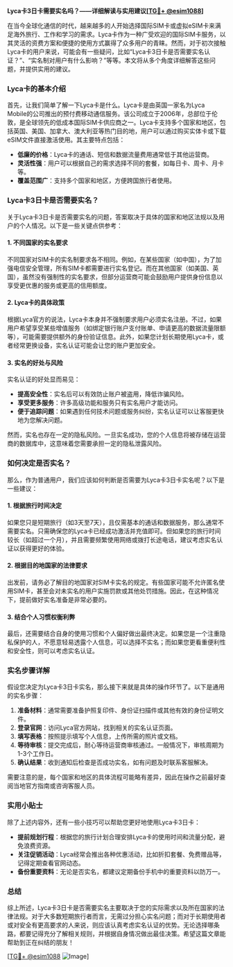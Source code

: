 **Lyca卡3日卡需要实名吗？——详细解读与实用建议[[TG💪+ @esim1088](https://t.me/s/esim1088)]**

在当今全球化通信的时代，越来越多的人开始选择国际SIM卡或虚拟eSIM卡来满足海外旅行、工作和学习的需求。Lyca卡作为一种广受欢迎的国际SIM卡服务，以其灵活的资费方案和便捷的使用方式赢得了众多用户的青睐。然而，对于初次接触Lyca卡的用户来说，可能会有一些疑问，比如“Lyca卡3日卡是否需要实名认证？”、“实名制对用户有什么影响？”等等。本文将从多个角度详细解答这些问题，并提供实用的建议。

### Lyca卡的基本介绍

首先，让我们简单了解一下Lyca卡是什么。Lyca卡是由英国一家名为Lyca Mobile的公司推出的预付费移动通信服务。该公司成立于2006年，总部位于伦敦，是全球领先的低成本国际SIM卡供应商之一。Lyca卡支持多个国家和地区，包括英国、美国、加拿大、澳大利亚等热门目的地，用户可以通过购买实体卡或下载eSIM文件直接激活使用。其主要特点包括：

- **低廉的价格**：Lyca卡的通话、短信和数据流量费用通常低于其他运营商。
- **灵活性强**：用户可以根据自己的需求选择不同的套餐，如每日卡、周卡、月卡等。
- **覆盖范围广**：支持多个国家和地区，方便跨国旅行者使用。

### Lyca卡3日卡是否需要实名？

关于Lyca卡3日卡是否需要实名的问题，答案取决于具体的国家和地区法规以及用户的个人情况。以下是一些关键点供参考：

#### 1. 不同国家的实名要求
不同国家对SIM卡的实名制要求各不相同。例如，在某些国家（如中国），为了加强电信安全管理，所有SIM卡都需要进行实名登记。而在其他国家（如美国、英国），虽然没有强制性的实名要求，但部分运营商可能会鼓励用户提供身份信息以享受更优惠的服务或更高的信用额度。

#### 2. Lyca卡的具体政策
根据Lyca官方的说法，Lyca卡本身并不强制要求用户必须实名注册。不过，如果用户希望享受某些增值服务（如绑定银行账户支付账单、申请更高的数据流量限额等），可能需要提供额外的身份验证信息。此外，如果您计划长期使用Lyca卡，或者经常更换设备，实名认证可能会让您的账户更加安全。

#### 3. 实名的好处与风险
实名认证的好处显而易见：
- **提高安全性**：实名后可以有效防止账户被盗用，降低诈骗风险。
- **享受更多服务**：许多高级功能和服务只有实名用户才能访问。
- **便于追踪问题**：如果遇到任何技术问题或服务纠纷，实名认证可以让客服更快地为您解决问题。

然而，实名也存在一定的隐私风险。一旦实名成功，您的个人信息将被存储在运营商的数据库中，这意味着您需要承担一定的隐私泄露风险。

### 如何决定是否实名？

那么，作为普通用户，我们应该如何判断是否需要为Lyca卡3日卡实名呢？以下是一些建议：

#### 1. 根据旅行时间决定
如果您只是短期旅行（如3天至7天），且仅需基本的通话和数据服务，那么通常不需要实名。只需确保您的Lyca卡已经成功激活并充值即可。但如果您的旅行时间较长（如超过一个月），并且需要频繁使用网络或拨打长途电话，建议考虑实名认证以获得更好的体验。

#### 2. 根据目的地国家的法律要求
出发前，请务必了解目的地国家对SIM卡实名的规定。有些国家可能不允许匿名使用SIM卡，甚至会对未实名的用户实施罚款或其他处罚措施。因此，在这种情况下，提前做好实名准备是非常必要的。

#### 3. 结合个人习惯权衡利弊
最后，还需要结合自身的使用习惯和个人偏好做出最终决定。如果您是一个注重隐私保护的人，不愿意轻易透露个人信息，可以选择不实名；而如果您更看重便利性和安全性，则可以考虑实名认证。

### 实名步骤详解

假设您决定为Lyca卡3日卡实名，那么接下来就是具体的操作环节了。以下是通用的实名步骤：

1. **准备材料**：通常需要准备护照复印件、身份证扫描件或其他有效的身份证明文件。
2. **登录官网**：访问Lyca官方网站，找到相关的实名认证页面。
3. **填写表格**：按照提示填写个人信息，上传所需的照片或文档。
4. **等待审核**：提交完成后，耐心等待运营商审核通过。一般情况下，审核周期为1-3个工作日。
5. **确认结果**：收到通知后检查是否成功实名，如有问题及时联系客服解决。

需要注意的是，每个国家和地区的具体流程可能略有差异，因此在操作之前最好查阅当地官方指南或咨询客服人员。

### 实用小贴士

除了上述内容外，还有一些小技巧可以帮助您更好地使用Lyca卡3日卡：

- **提前规划行程**：根据您的旅行计划合理安排Lyca卡的使用时间和流量分配，避免浪费资源。
- **关注促销活动**：Lyca经常会推出各种优惠活动，比如折扣套餐、免费赠品等，记得定期查看官网动态。
- **备份重要资料**：无论是否实名，都建议定期备份手机中的重要资料以防万一。

### 总结

综上所述，Lyca卡3日卡是否需要实名主要取决于您的实际需求以及所在国家的法律法规。对于大多数短期旅行者而言，无需过分担心实名问题；而对于长期使用者或对安全有更高要求的人来说，则应该认真考虑实名认证的优势。无论选择哪条路，都要记得充分了解相关规则，并根据自身情况做出最佳决策。希望这篇文章能帮助到正在纠结的朋友！

[[TG💪+ @esim1088](https://t.me/s/esim1088) ![Image](https://i.postimg.cc/4NQfJmqS/Snipaste-2025-05-13-00-14-12.png)]